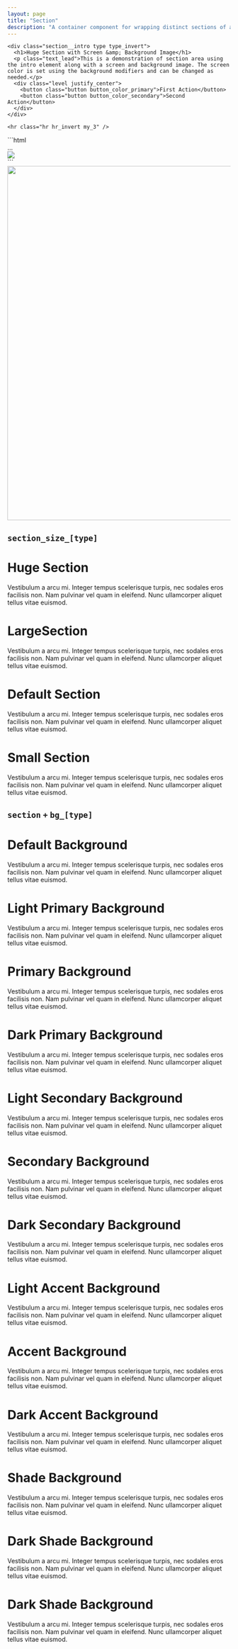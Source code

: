 ```yaml
---
layout: page
title: "Section"
description: "A container component for wrapping distinct sections of a project."
---
```


<div class="section section_size_xl">
  <div class="section__container container">

    <div class="section__intro type type_invert">
      <h1>Huge Section with Screen &amp; Background Image</h1>
      <p class="text_lead">This is a demonstration of section area using the intro element along with a screen and background image. The screen color is set using the background modifiers and can be changed as needed.</p>
      <div class="level justify_center">
        <button class="button button_color_primary">First Action</button>
        <button class="button button_color_secondary">Second Action</button>
      </div>
    </div>

    <hr class="hr hr_invert my_3" />

<div class="demo spacing">
  <div class="demo__code" markdown="1">
```html
<div class="section section_size_xl">
  <div class="section__container container">
    <div class="section__intro">
      ...
    </div>
  </div>
  <img class="section__background" src="..." />
  <div class="section__screen"></div>
</div>
```
  </div>
</div>

  </div>
  <img src="https://picsum.photos/1200/800/?random" class="section__background" width="1200" height="800" />
  <div class="section__screen"></div>
</div>

<div class="page__section bb">
  <div class="page__container container type" markdown="1">

## `section_size_[type]`

  </div>
</div>

<div class="section section_size_xl bb">
  <div class="section__container container type">
    <h1>Huge Section</h1>
    <p class="text_lead">Vestibulum a arcu mi. Integer tempus scelerisque turpis, nec sodales eros facilisis non. Nam pulvinar vel quam in eleifend. Nunc ullamcorper aliquet tellus vitae euismod.</p>
  </div>
</div>

<div class="section section_size_lg bb">
  <div class="section__container container type">
    <h1>LargeSection</h1>
    <p class="text_lead">Vestibulum a arcu mi. Integer tempus scelerisque turpis, nec sodales eros facilisis non. Nam pulvinar vel quam in eleifend. Nunc ullamcorper aliquet tellus vitae euismod.</p>
  </div>
</div>

<div class="section bb">
  <div class="section__container container type">
    <h1>Default Section</h1>
    <p class="text_lead">Vestibulum a arcu mi. Integer tempus scelerisque turpis, nec sodales eros facilisis non. Nam pulvinar vel quam in eleifend. Nunc ullamcorper aliquet tellus vitae euismod.</p>
  </div>
</div>

<div class="section section_size_sm bb">
  <div class="section__container container type">
    <h1>Small Section</h1>
    <p class="text_lead">Vestibulum a arcu mi. Integer tempus scelerisque turpis, nec sodales eros facilisis non. Nam pulvinar vel quam in eleifend. Nunc ullamcorper aliquet tellus vitae euismod.</p>
  </div>
</div>

<div class="page__section bb">
  <div class="page__container container type" markdown="1">

## `section` `+` `bg_[type]`

  </div>
</div>

<div class="section">
  <div class="section__container container type">
    <h1>Default Background</h1>
    <p class="text_lead">Vestibulum a arcu mi. Integer tempus scelerisque turpis, nec sodales eros facilisis non. Nam pulvinar vel quam in eleifend. Nunc ullamcorper aliquet tellus vitae euismod.</p>
  </div>
</div>

<div class="section bg_primary-light">
  <div class="section__container container type type_invert">
    <h1>Light Primary Background</h1>
    <p class="text_lead">Vestibulum a arcu mi. Integer tempus scelerisque turpis, nec sodales eros facilisis non. Nam pulvinar vel quam in eleifend. Nunc ullamcorper aliquet tellus vitae euismod.</p>
  </div>
</div>

<div class="section bg_primary">
  <div class="section__container container type type_invert">
    <h1>Primary Background</h1>
    <p class="text_lead">Vestibulum a arcu mi. Integer tempus scelerisque turpis, nec sodales eros facilisis non. Nam pulvinar vel quam in eleifend. Nunc ullamcorper aliquet tellus vitae euismod.</p>
  </div>
</div>

<div class="section bg_primary-dark">
  <div class="section__container container type type_invert">
    <h1>Dark Primary Background</h1>
    <p class="text_lead">Vestibulum a arcu mi. Integer tempus scelerisque turpis, nec sodales eros facilisis non. Nam pulvinar vel quam in eleifend. Nunc ullamcorper aliquet tellus vitae euismod.</p>
  </div>
</div>

<div class="section bg_secondary-light">
  <div class="section__container container type type_invert">
    <h1>Light Secondary Background</h1>
    <p class="text_lead">Vestibulum a arcu mi. Integer tempus scelerisque turpis, nec sodales eros facilisis non. Nam pulvinar vel quam in eleifend. Nunc ullamcorper aliquet tellus vitae euismod.</p>
  </div>
</div>

<div class="section bg_secondary">
  <div class="section__container container type type_invert">
    <h1>Secondary Background</h1>
    <p class="text_lead">Vestibulum a arcu mi. Integer tempus scelerisque turpis, nec sodales eros facilisis non. Nam pulvinar vel quam in eleifend. Nunc ullamcorper aliquet tellus vitae euismod.</p>
  </div>
</div>

<div class="section bg_secondary-dark">
  <div class="section__container container type type_invert">
    <h1>Dark Secondary Background</h1>
    <p class="text_lead">Vestibulum a arcu mi. Integer tempus scelerisque turpis, nec sodales eros facilisis non. Nam pulvinar vel quam in eleifend. Nunc ullamcorper aliquet tellus vitae euismod.</p>
  </div>
</div>

<div class="section bg_accent-light">
  <div class="section__container container type type_invert">
    <h1>Light Accent Background</h1>
    <p class="text_lead">Vestibulum a arcu mi. Integer tempus scelerisque turpis, nec sodales eros facilisis non. Nam pulvinar vel quam in eleifend. Nunc ullamcorper aliquet tellus vitae euismod.</p>
  </div>
</div>

<div class="section bg_accent">
  <div class="section__container container type type_invert">
    <h1>Accent Background</h1>
    <p class="text_lead">Vestibulum a arcu mi. Integer tempus scelerisque turpis, nec sodales eros facilisis non. Nam pulvinar vel quam in eleifend. Nunc ullamcorper aliquet tellus vitae euismod.</p>
  </div>
</div>

<div class="section bg_accent-dark">
  <div class="section__container container type type_invert">
    <h1>Dark Accent Background</h1>
    <p class="text_lead">Vestibulum a arcu mi. Integer tempus scelerisque turpis, nec sodales eros facilisis non. Nam pulvinar vel quam in eleifend. Nunc ullamcorper aliquet tellus vitae euismod.</p>
  </div>
</div>

<div class="section bg_shade">
  <div class="section__container container type">
    <h1>Shade Background</h1>
    <p class="text_lead">Vestibulum a arcu mi. Integer tempus scelerisque turpis, nec sodales eros facilisis non. Nam pulvinar vel quam in eleifend. Nunc ullamcorper aliquet tellus vitae euismod.</p>
  </div>
</div>

<div class="section bg_dark">
  <div class="section__container container type type_invert">
    <h1>Dark Shade Background</h1>
    <p class="text_lead">Vestibulum a arcu mi. Integer tempus scelerisque turpis, nec sodales eros facilisis non. Nam pulvinar vel quam in eleifend. Nunc ullamcorper aliquet tellus vitae euismod.</p>
  </div>
</div>

<div class="section bg_black">
  <div class="section__container container type type_invert">
    <h1>Dark Shade Background</h1>
    <p class="text_lead">Vestibulum a arcu mi. Integer tempus scelerisque turpis, nec sodales eros facilisis non. Nam pulvinar vel quam in eleifend. Nunc ullamcorper aliquet tellus vitae euismod.</p>
  </div>
</div>
